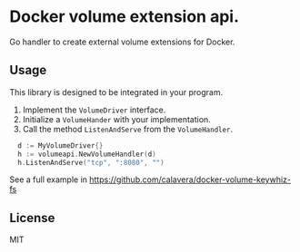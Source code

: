 # Docker volume extension api.

Go handler to create external volume extensions for Docker.

## Usage

This library is designed to be integrated in your program.

1. Implement the `VolumeDriver` interface.
2. Initialize a `VolumeHander` with your implementation.
2. Call the method `ListenAndServe` from the `VolumeHandler`.

```go
  d := MyVolumeDriver{}
  h := volumeapi.NewVolumeHandler(d)
  h.ListenAndServe("tcp", ":8080", "")
```

See a full example in https://github.com/calavera/docker-volume-keywhiz-fs

## License

MIT
